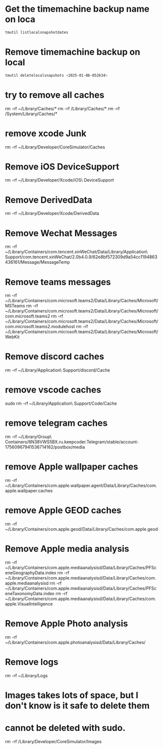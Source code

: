 # Get the timemachine backup name on loca
```bash
tmutil listlocalsnapshotdates
```

# Remove timemachine backup on local
```bash
tmutil deletelocalsnapshots <2025-01-06-052634>
```

# try to remove all caches
rm -rf ~/Library/Caches/*
rm -rf /Library/Caches/*
rm -rf /System/Library/Caches/*

# remove xcode Junk
rm -rf ~/Library/Developer/CoreSimulator/Caches
# Remove iOS DeviceSupport
rm -rf ~/Library/Developer/Xcode/iOS\ DeviceSupport
# Remove DerivedData
rm -rf ~/Library/Developer/Xcode/DerivedData

# Remove Wechat Messages
rm -rf ~/Library/Containers/com.tencent.xinWeChat/Data/Library/Application\ Support/com.tencent.xinWeChat/2.0b4.0.9/62e8bf572309d9a54cc1194863436161/Message/MessageTemp
# Remove teams messages
rm -rf ~/Library/Containers/com.microsoft.teams2/Data/Library/Caches/Microsoft/MSTeams
rm -rf ~/Library/Containers/com.microsoft.teams2/Data/Library/Caches/Microsoft/com.microsoft.teams2
rm -rf ~/Library/Containers/com.microsoft.teams2/Data/Library/Caches/Microsoft/com.microsoft.teams2.modulehost
rm -rf ~/Library/Containers/com.microsoft.teams2/Data/Library/Caches/Microsoft/WebKit
# Remove discord caches
rm -rf ~/Library/Application\ Support/discord/Cache
# remove vscode caches
sudo rm -rf ~/Library/Application\ Support/Code/Cache

# remove telegram caches
rm -rf ~/Library/Group\ Containers/6N38VWS5BX.ru.keepcoder.Telegram/stable/account-17560967941536714162/postbox/media

# remove Apple wallpaper caches
rm -rf ~/Library/Containers/com.apple.wallpaper.agent/Data/Library/Caches/com.apple.wallpaper.caches
# remove Apple GEOD caches
rm -rf ~/Library/Containers/com.apple.geod/Data/Library/Caches/com.apple.geod
# Remove Apple media analysis
rm -rf ~/Library/Containers/com.apple.mediaanalysisd/Data/Library/Caches/PFSceneGeographyData.index
rm -rf ~/Library/Containers/com.apple.mediaanalysisd/Data/Library/Caches/com.apple.mediaanalysisd
rm -rf ~/Library/Containers/com.apple.mediaanalysisd/Data/Library/Caches/PFSceneTaxonomyData.index
rm -rf ~/Library/Containers/com.apple.mediaanalysisd/Data/Library/Caches/com.apple.VisualIntelligence
# Remove Apple Photo analysis
rm -rf ~/Library/Containers/com.apple.photoanalysisd/Data/Library/Caches/

# Remove logs 
rm -rf ~/Library/Logs

# Images takes lots of space, but I don't know is it safe to delete them
# cannot be deleted with sudo.
rm -rf /Library/Developer/CoreSimulator/Images